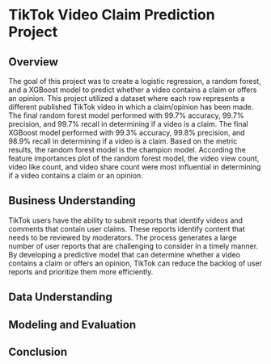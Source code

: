 # TikTok Video Claim Prediction Project

## Overview

The goal of this project was to create a logistic regression, a random forest, and a XGBoost model to predict whether a video contains a claim or offers an opinion. This project utilized a dataset where each row represents a different published TikTok video in which a claim/opinion has been made. The final random forest model performed with 99.7% accuracy, 99.7% precision, and 99.7% recall in determining if a video is a claim. The final XGBoost model performed with 99.3% accuracy, 99.8% precision, and 98.9% recall in determining if a video is a claim. Based on the metric results, the random forest model is the champion model. According the feature importances plot of the random forest model, the video view count, video like count, and video share count were most influential in determining if a video contains a claim or an opinion. 

## Business Understanding

TikTok users have the ability to submit reports that identify videos and comments that contain user claims. These reports identify content that needs to be reviewed by moderators. The process generates a large number of user reports that are challenging to consider in a timely manner. By developing a predictive model that can determine whether a video contains a claim or offers an opinion, TikTok can reduce the backlog of user reports and prioritize them more efficiently.

## Data Understanding

## Modeling and Evaluation

## Conclusion

